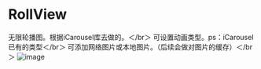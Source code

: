 # RollView
无限轮播图。根据iCarousel库去做的。＜/br＞
可设置动画类型。ps：iCarousel已有的类型＜/br＞
可添加网络图片或本地图片。（后续会做对图片的缓存）＜/br＞
![image](https://github.com/ButBueatiful/dotvim/raw/xinlehou/RollView/1111.gif)


